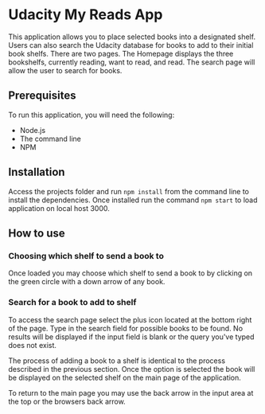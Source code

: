 # Udacity My Reads App

This application allows you to place selected books into a designated shelf. Users can also search the Udacity database for books to add to their initial book shelfs. There are two pages. The Homepage displays the three bookshelfs, currently reading, want to read, and read. The search page will allow the user to search for books.

## Prerequisites

To run this application, you will need the following:

* Node.js
* The command line
* NPM

## Installation

Access the projects folder and run `npm install` from the command line to install the dependencies. Once installed run the command `npm start` to load application on local host 3000.

## How to use

### Choosing which shelf to send a book to
Once loaded you may choose which shelf to send a book to by clicking on the green circle with a down arrow of any book.

### Search for a book to add to shelf
To access the search page select the plus icon located at the bottom right of the page. Type in the search field for possible books to be found. No results will be displayed if the input field is blank or the query you've typed does not exist.

The process of adding a book to a shelf is identical to the process described in the previous section. Once the option is selected the book will be displayed on the selected shelf on the main page of the application.

To return to the main page you may use the back arrow in the input area at the top or the browsers back arrow.